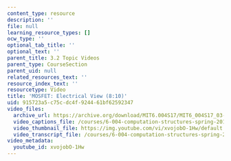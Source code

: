```yaml
---
content_type: resource
description: ''
file: null
learning_resource_types: []
ocw_type: ''
optional_tab_title: ''
optional_text: ''
parent_title: 3.2 Topic Videos
parent_type: CourseSection
parent_uid: null
related_resources_text: ''
resource_index_text: ''
resourcetype: Video
title: 'MOSFET: Electrical View (8:10)'
uid: 915723a5-c75c-dc4f-9244-61bf62592347
video_files:
  archive_url: https://archive.org/download/MIT6.004S17/MIT6_004S17_03-02-02_300k.mp4
  video_captions_file: /courses/6-004-computation-structures-spring-2017/7e0426bc1f825cb4a9df1fe2c7ca6893_xvojobO-1Hw.vtt
  video_thumbnail_file: https://img.youtube.com/vi/xvojobO-1Hw/default.jpg
  video_transcript_file: /courses/6-004-computation-structures-spring-2017/37d996acffe34616771f15f7834e33b0_xvojobO-1Hw.pdf
video_metadata:
  youtube_id: xvojobO-1Hw
---
```

